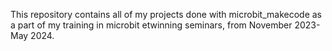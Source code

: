This repository contains all of my projects done with microbit_makecode as a part of my training in microbit etwinning seminars, from November 2023-May 2024.
